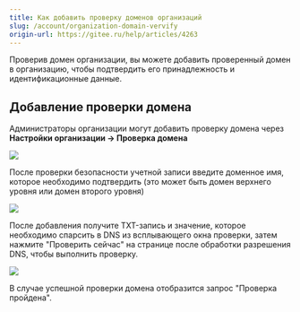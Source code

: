 ```yaml
---
title: Как добавить проверку доменов организаций
slug: /account/organization-domain-vervify
origin-url: https://gitee.ru/help/articles/4263
---
```


Проверив домен организации, вы можете добавить проверенный домен в организацию, чтобы подтвердить его принадлежность и идентификационные данные.

## Добавление проверки домена

Администраторы организации могут добавить проверку домена через **Настройки организации -> Проверка домена**

![](%E5%A6%82%E4%BD%95%E6%B7%BB%E5%8A%A0%E7%BB%84%E7%BB%87%E5%9F%9F%E5%90%8D%E9%AA%8C%E8%AF%81.assets/image.png)

После проверки безопасности учетной записи введите доменное имя, которое необходимо подтвердить (это может быть домен верхнего уровня или домен второго уровня)

![](%E5%A6%82%E4%BD%95%E6%B7%BB%E5%8A%A0%E7%BB%84%E7%BB%87%E5%9F%9F%E5%90%8D%E9%AA%8C%E8%AF%81.assets/image-1.png)

После добавления получите TXT-запись и значение, которое необходимо спарсить в DNS из всплывающего окна проверки, затем нажмите "Проверить сейчас" на странице после обработки разрешения DNS, чтобы выполнить проверку.

![](%E5%A6%82%E4%BD%95%E6%B7%BB%E5%8A%A0%E7%BB%84%E7%BB%87%E5%9F%9F%E5%90%8D%E9%AA%8C%E8%AF%81.assets/image-2.png)

В случае успешной проверки домена отобразится запрос "Проверка пройдена".